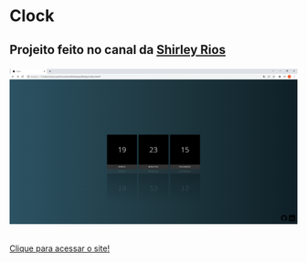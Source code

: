 # Clock

<h2>   <p>
        Projeito feito no canal da <a href="https://www.youtube.com/channel/UChkdhyimGWNuA2F4yAsyCmQ">Shirley Rios</a>
    </p></h2>
    <p align="center">
        <img width="650" src="image/image.png">
    </p>
    <br>
    <a href="https://caioprogclock.netlify.app/" target="_blank">
        Clique para acessar o site!
    </a>
<br>
<br>


<br>